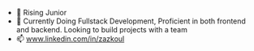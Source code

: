 - 👋 Rising Junior
- 👀 Currently Doing Fullstack Development, Proficient in both frontend and backend. Looking to build projects with a team
- 📫 www.linkedin.com/in/zazkoul



